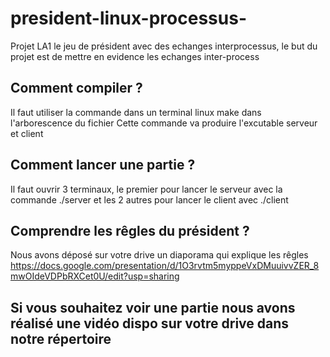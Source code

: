 # president-linux-processus-

Projet LA1 le jeu de président avec des echanges interprocessus, le but du projet est de mettre en evidence les echanges inter-process

## Comment compiler ? 
Il faut utiliser la commande dans un terminal linux make dans l'arborescence du fichier
Cette commande va produire l'excutable serveur et client

## Comment lancer une partie ? 
Il faut ouvrir 3 terminaux, le premier pour lancer le serveur avec la commande ./server et les 2 autres pour lancer le client avec ./client

## Comprendre les rêgles du président ? 

Nous avons déposé sur votre drive un diaporama qui explique les rêgles
https://docs.google.com/presentation/d/1O3rvtm5myppeVxDMuuivvZER_8mwOIdeVDPbRXCet0U/edit?usp=sharing 

## Si vous souhaitez voir une partie nous avons réalisé une vidéo dispo sur votre drive dans notre répertoire

